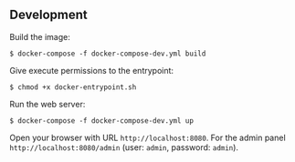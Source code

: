 
## Development

Build the image:

```
$ docker-compose -f docker-compose-dev.yml build
```

Give execute permissions to the entrypoint:

```
$ chmod +x docker-entrypoint.sh
```

Run the web server:

```
$ docker-compose -f docker-compose-dev.yml up
```

Open your browser with URL `http://localhost:8080`.
For the admin panel `http://localhost:8080/admin`
(user: `admin`, password: `admin`).
